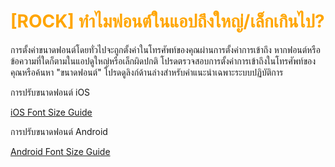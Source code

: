# <span style="color: orange">[ROCK] ทำไมฟอนต์ในแอปถึงใหญ่/เล็กเกินไป?</span>

การตั้งค่าขนาดฟอนต์โดยทั่วไปจะถูกตั้งค่าในโทรศัพท์ของคุณผ่านการตั้งค่าการเข้าถึง หากฟอนต์หรือข้อความที่ใดก็ตามในแอปดูใหญ่หรือเล็กผิดปกติ โปรดตรวจสอบการตั้งค่าการเข้าถึงในโทรศัพท์ของคุณหรือค้นหา "ขนาดฟอนต์" โปรดดูลิงก์ด้านล่างสำหรับคำแนะนำเฉพาะระบบปฏิบัติการ

การปรับขนาดฟอนต์ iOS

[iOS Font Size Guide](https://support.apple.com/guide/iphone/display-text-size-iph3e2e1fb0/ios#:~:text=Go%20to%20Settings%20%3E%20Accessibility%20%3E%20Display,text%20size%20using%20the%20slider.)

การปรับขนาดฟอนต์ Android

[Android Font Size Guide](https://support.google.com/accessibility/android/answer/11183305?hl=en)
